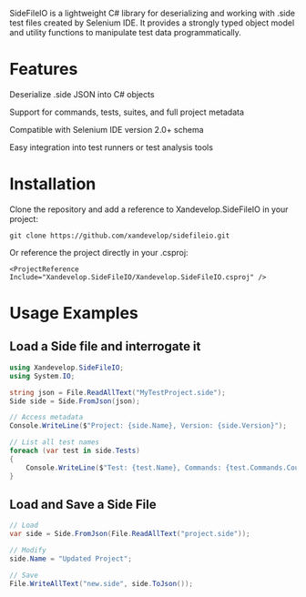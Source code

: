 SideFileIO is a lightweight C# library for deserializing and working with .side test files created by Selenium IDE. It provides a strongly typed object model and utility functions to manipulate test data programmatically.

# Features

Deserialize .side JSON into C# objects

Support for commands, tests, suites, and full project metadata

Compatible with Selenium IDE version 2.0+ schema

Easy integration into test runners or test analysis tools

# Installation
Clone the repository and add a reference to Xandevelop.SideFileIO in your project:

```
git clone https://github.com/xandevelop/sidefileio.git
```
Or reference the project directly in your .csproj:

```
<ProjectReference Include="Xandevelop.SideFileIO/Xandevelop.SideFileIO.csproj" />
```

# Usage Examples
## Load a Side file and interrogate it
```csharp
using Xandevelop.SideFileIO;
using System.IO;

string json = File.ReadAllText("MyTestProject.side");
Side side = Side.FromJson(json);

// Access metadata
Console.WriteLine($"Project: {side.Name}, Version: {side.Version}");

// List all test names
foreach (var test in side.Tests)
{
    Console.WriteLine($"Test: {test.Name}, Commands: {test.Commands.Count}");
}
```

## Load and Save a Side File
```csharp
// Load
var side = Side.FromJson(File.ReadAllText("project.side"));

// Modify
side.Name = "Updated Project";

// Save
File.WriteAllText("new.side", side.ToJson());
```

